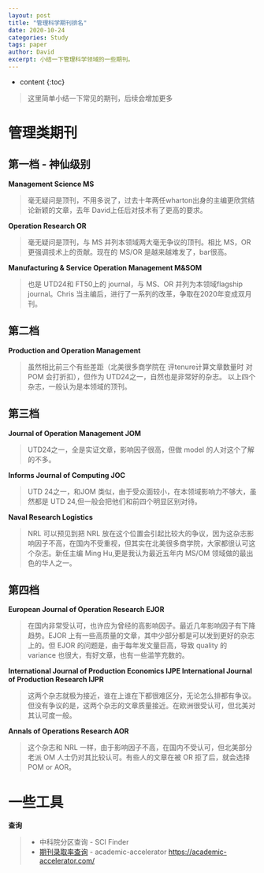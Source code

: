 ```yaml
---
layout: post
title: "管理科学期刊排名"
date: 2020-10-24
categories: Study
tags: paper
author: David
excerpt: 小结一下管理科学领域的一些期刊。
---
```


* content
{:toc}
> 这里简单小结一下常见的期刊，后续会增加更多

# 管理类期刊

## 第一档 - 神仙级别
**Management Science MS**
>毫无疑问是顶刊，不用多说了，过去十年两任wharton出身的主编更欣赏结论新颖的文章，去年 David上任后对技术有了更高的要求。

**Operation Research OR**
>毫无疑问是顶刊，与 MS 并列本领域两大毫无争议的顶刊。相比 MS，OR 更强调技术上的贡献。现在的 MS/OR 是越来越难发了，bar很高。

**Manufacturing & Service Operation Management M&SOM**
>也是 UTD24和 FT50上的 journal，与 MS、OR 并列为本领域flagship journal。Chris 当主编后，进行了一系列的改革，争取在2020年变成双月刊。

## 第二档
**Production and Operation Management**
>虽然相比前三个有些差距（北美很多商学院在 评tenure计算文章数量时 对 POM 会打折扣），但作为 UTD24之一，自然也是非常好的杂志。
>以上四个杂志，一般认为是本领域的顶刊。

## 第三档
**Journal of Operation Management JOM**
>UTD24之一，全是实证文章，影响因子很高，但做 model 的人对这个了解的不多。

**Informs Journal of Computing JOC**
>UTD 24之一，和JOM 类似，由于受众面较小，在本领域影响力不够大，虽然都是 UTD 24,但一般会把他们和前四个明显区别对待。

**Naval Research Logistics**
>NRL 可以预见到把 NRL 放在这个位置会引起比较大的争议，因为这杂志影响因子不高，在国内不受重视，但其实在北美很多商学院，大家都很认可这个杂志。新任主编 Ming Hu,更是我认为最近五年内 MS/OM 领域做的最出色的华人之一。

## 第四档
**European Journal of Operation Research EJOR**
>在国内非常受认可，也许应为曾经的高影响因子。最近几年影响因子有下降趋势。EJOR 上有一些高质量的文章，其中少部分都是可以发到更好的杂志上的。但 EJOR 的问题是，由于每年发文量巨高，导致 quality 的 variance 也很大，有好文章，也有一些滥竽充数的。

**International Journal of Production Economics IJPE
International Journal of Production Research IJPR**
>这两个杂志就极为接近，谁在上谁在下都很难区分，无论怎么排都有争议。但没有争议的是，这两个杂志的文章质量接近。在欧洲很受认可，但北美对其认可度一般。

**Annals of Operations Research AOR**
>这个杂志和 NRL 一样，由于影响因子不高，在国内不受认可，但北美部分老派 OM 人士仍对其比较认可。有些人的文章在被 OR 拒了后，就会选择 POM or AOR。

# 一些工具
**查询**
> - 中科院分区查询 - SCI Finder
> - [期刊录取率查询](https://academic-accelerator.com/) - academic-accelerator
https://academic-accelerator.com/